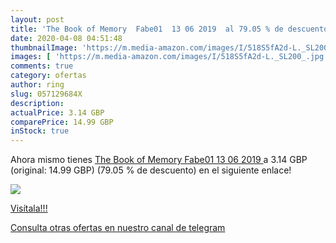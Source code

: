 ```yaml
---
layout: post
title: 'The Book of Memory  Fabe01  13 06 2019  al 79.05 % de descuento'
date: 2020-04-08 04:51:48
thumbnailImage: 'https://m.media-amazon.com/images/I/518S5fA2d-L._SL200_.jpg'
images: [ 'https://m.media-amazon.com/images/I/518S5fA2d-L._SL200_.jpg' ]
comments: true
category: ofertas
author: ring
slug: 057129684X
description:
actualPrice: 3.14 GBP
comparePrice: 14.99 GBP
inStock: true
---
```


Ahora mismo tienes [The Book of Memory  Fabe01  13 06 2019 ](https://www.amazon.com/dp/057129684X/?tag=redken08-20) a 3.14 GBP (original: 14.99 GBP) (79.05 %  de descuento) en el siguiente enlace!

[![](https://m.media-amazon.com/images/I/518S5fA2d-L._SL200_.jpg)](https://www.amazon.com/dp/057129684X/?tag=redken08-20)

[Visítala!!!](https://www.amazon.com/dp/057129684X/?tag=redken08-20)

[Consulta otras ofertas en nuestro canal de telegram](https://t.me/s/ofertas25)
